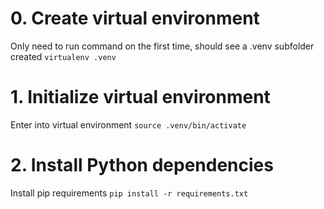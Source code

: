 # 0. Create virtual environment

Only need to run command on the first time, should see a .venv subfolder created
`virtualenv .venv`

# 1. Initialize virtual environment

Enter into virtual environment
`source .venv/bin/activate`

# 2. Install Python dependencies

Install pip requirements
`pip install -r requirements.txt`
